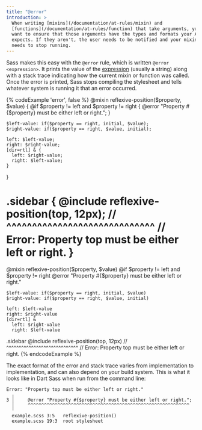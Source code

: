 ```yaml
---
title: "@error"
introduction: >
  When writing [mixins](/documentation/at-rules/mixin) and
  [functions](/documentation/at-rules/function) that take arguments, you usually
  want to ensure that those arguments have the types and formats your API
  expects. If they aren't, the user needs to be notified and your mixin/function
  needs to stop running.
---
```


Sass makes this easy with the `@error` rule, which is written `@error
<expression>`. It prints the value of the [expression][] (usually a string)
along with a stack trace indicating how the current mixin or function was
called. Once the error is printed, Sass stops compiling the stylesheet and tells
whatever system is running it that an error occurred.

[expression]: /documentation/syntax/structure#expressions

{% codeExample 'error', false %}
  @mixin reflexive-position($property, $value) {
    @if $property != left and $property != right {
      @error "Property #{$property} must be either left or right.";
    }

    $left-value: if($property == right, initial, $value);
    $right-value: if($property == right, $value, initial);

    left: $left-value;
    right: $right-value;
    [dir=rtl] & {
      left: $right-value;
      right: $left-value;
    }
  }

  .sidebar {
    @include reflexive-position(top, 12px);
    //       ^^^^^^^^^^^^^^^^^^^^^^^^^^^^^
    // Error: Property top must be either left or right.
  }
  ===
  @mixin reflexive-position($property, $value)
    @if $property != left and $property != right
      @error "Property #{$property} must be either left or right."


    $left-value: if($property == right, initial, $value)
    $right-value: if($property == right, $value, initial)

    left: $left-value
    right: $right-value
    [dir=rtl] &
      left: $right-value
      right: $left-value



  .sidebar
    @include reflexive-position(top, 12px)
    //       ^^^^^^^^^^^^^^^^^^^^^^^^^^^^^
    // Error: Property top must be either left or right.
{% endcodeExample %}

The exact format of the error and stack trace varies from implementation to
implementation, and can also depend on your build system. This is what it looks
like in Dart Sass when run from the command line:

```
Error: "Property top must be either left or right."
  ╷
3 │     @error "Property #{$property} must be either left or right.";
  │     ^^^^^^^^^^^^^^^^^^^^^^^^^^^^^^^^^^^^^^^^^^^^^^^^^^^^^^^^^^^^
  ╵
  example.scss 3:5   reflexive-position()
  example.scss 19:3  root stylesheet
```
